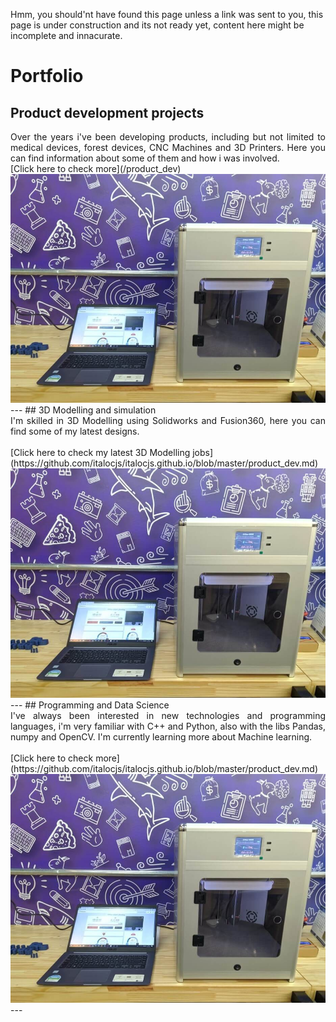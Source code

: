 Hmm, you should'nt have found this page unless a link was sent to you, this page is under construction and its not ready yet, content here might be incomplete and innacurate.

# Portfolio

## Product development projects
<div style="text-align: justify">Over the years i've been developing products, including but not limited to medical devices, forest devices, CNC Machines and 3D Printers.  Here you can find information about some of them and how i was involved.</div>
[Click here to check more](/product_dev)
<br>
<a href="https://github.com/italocjs/italocjs.github.io/blob/master/product_dev.md"><img src="https://github.com/italocjs/italocjs.github.io/blob/master/images/Imagem1_resized.jpg?raw=true" alt=""></a> 
<br>
---
## 3D Modelling and simulation
<div style="text-align: justify">I'm skilled in 3D Modelling using Solidworks and Fusion360, here you can find some of my latest designs.</div>
<br>
 [Click here to check my latest 3D Modelling jobs](https://github.com/italocjs/italocjs.github.io/blob/master/product_dev.md)
 <br>
 <a href="https://github.com/italocjs/italocjs.github.io/blob/master/product_dev.md"><img src="https://github.com/italocjs/italocjs.github.io/blob/master/images/Imagem1_resized.jpg?raw=true" alt=""></a> 
 <br>
---
## Programming and Data Science
<div style="text-align: justify">I've always been interested in new technologies and programming languages, i'm very familiar with C++ and Python, also with the libs Pandas, numpy and OpenCV.  I'm currently learning more about Machine learning.</div>
<br>
 [Click here to check more](https://github.com/italocjs/italocjs.github.io/blob/master/product_dev.md)
 <br>
 <a href="https://github.com/italocjs/italocjs.github.io/blob/master/product_dev.md"><img src="https://github.com/italocjs/italocjs.github.io/blob/master/images/Imagem1_resized.jpg?raw=true" alt=""></a> 
 <br>
 ---
